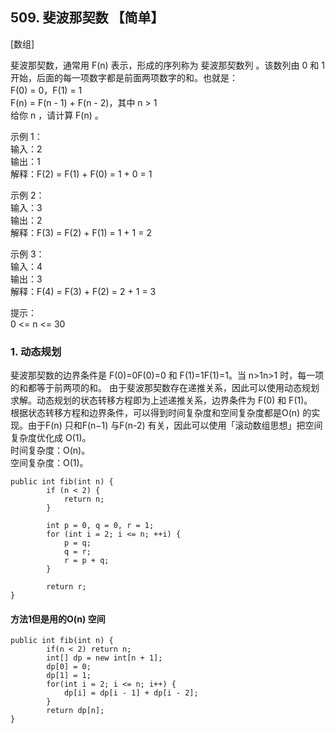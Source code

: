 ## 509. 斐波那契数 【简单】     
[数组]      

斐波那契数，通常用 F(n) 表示，形成的序列称为 斐波那契数列 。该数列由 0 和 1 开始，后面的每一项数字都是前面两项数字的和。也就是：      
F(0) = 0，F(1) = 1      
F(n) = F(n - 1) + F(n - 2)，其中 n > 1    
给你 n ，请计算 F(n) 。     

示例 1：     
输入：2    
输出：1    
解释：F(2) = F(1) + F(0) = 1 + 0 = 1     

示例 2：      
输入：3      
输出：2     
解释：F(3) = F(2) + F(1) = 1 + 1 = 2     

示例 3：      
输入：4     
输出：3    
解释：F(4) = F(3) + F(2) = 2 + 1 = 3    

提示：    
0 <= n <= 30    

### 1. 动态规划     
斐波那契数的边界条件是 F(0)=0F(0)=0 和 F(1)=1F(1)=1。当 n>1n>1 时，每一项的和都等于前两项的和。
由于斐波那契数存在递推关系，因此可以使用动态规划求解。动态规划的状态转移方程即为上述递推关系，边界条件为 F(0) 和 F(1)。           
根据状态转移方程和边界条件，可以得到时间复杂度和空间复杂度都是O(n) 的实现。由于F(n) 只和F(n−1) 与F(n-2) 有关，因此可以使用「滚动数组思想」把空间复杂度优化成 O(1)。      
时间复杂度：O(n)。      
空间复杂度：O(1)。      
```
public int fib(int n) {
        if (n < 2) {
            return n;
        }
        
        int p = 0, q = 0, r = 1;
        for (int i = 2; i <= n; ++i) {
            p = q; 
            q = r; 
            r = p + q;
        }
        
        return r;
}
```

#### 方法1但是用的O(n) 空间     
```
public int fib(int n) {
        if(n < 2) return n;
        int[] dp = new int[n + 1];
        dp[0] = 0;
        dp[1] = 1;
        for(int i = 2; i <= n; i++) {
            dp[i] = dp[i - 1] + dp[i - 2];
        }
        return dp[n];
}
```






























